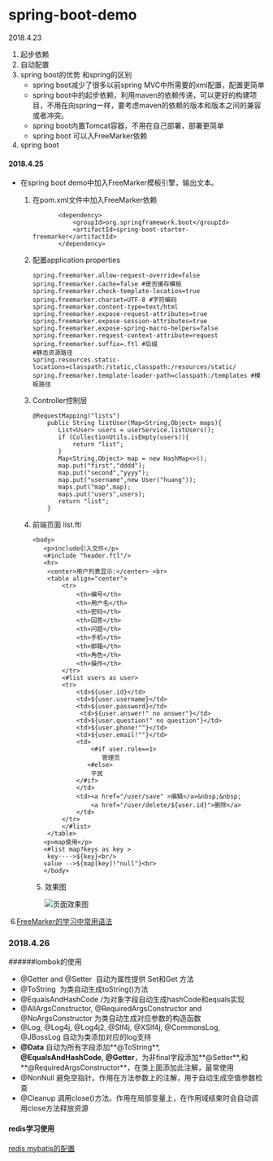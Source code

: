 # spring-boot-demo
2018.4.23


1. 起步依赖
2. 自动配置
3. spring boot的优势 和spring的区别
   - spring boot减少了很多以前spring MVC中所需要的xml配置，配置更简单
   - spring boot中的起步依赖，利用maven的依赖传递，可以更好的构建项目，不用在向spring一样，要考虑maven的依赖的版本和版本之间的兼容或者冲突。
   - spring boot内置Tomcat容器，不用在自己部署，部署更简单
   - spring boot 可以入FreeMarker依赖
4. spring boot 


#### 2018.4.25

* 在spring boot demo中加入FreeMarker模板引擎，输出文本。

  1. 在pom.xml文件中加入FreeMarker依赖

     ```
            <dependency>
     			<groupId>org.springframework.boot</groupId>
     			<artifactId>spring-boot-starter-freemarker</artifactId>
     		</dependency>
     ```

  2. 配置application.properties

     ```
     spring.freemarker.allow-request-override=false
     spring.freemarker.cache=false #是否缓存模板
     spring.freemarker.check-template-location=true
     spring.freemarker.charset=UTF-8 #字符编码
     spring.freemarker.content-type=text/html
     spring.freemarker.expose-request-attributes=true
     spring.freemarker.expose-session-attributes=true
     spring.freemarker.expose-spring-macro-helpers=false
     spring.freemarker.request-context-attribute=request
     spring.freemarker.suffix=.ftl #后缀
     #静态资源路径
     spring.resources.static-locations=classpath:/static,classpath:/resources/static/
     spring.freemarker.template-loader-path=classpath:/templates #模板路径
     ```

  3. Controller控制层

     ```
     @RequestMapping("lists")
         public String listUser(Map<String,Object> maps){
            List<User> users = userService.listUsers();
            if (CollectionUtils.isEmpty(users)){
                return "list";
            }
            Map<String,Object> map = new HashMap<>();
            map.put("first","dddd");
            map.put("second","yyyy");
            map.put("username",new User("huang"));
            maps.put("map",map);
            maps.put("users",users);
            return "list";
         }
     ```

  4. 前端页面 list.ftl

     ```
     <body>
        <p>include引入文件</p>
        <#include "header.ftl"/>
        <hr>
         <center>用户列表显示:</center> <br>
         <table align="center">
             <tr>
                 <th>编号</th>
                 <th>用户名</th>
                 <th>密码</th>
                 <th>回答</th>
                 <th>问题</th>
                 <th>手机</th>
                 <th>邮箱</th>
                 <th>角色</th>
                 <th>操作</th>
             </tr>
             <#list users as user>
             <tr>
                 <td>${user.id}</td>
                 <td>${user.username}</td>
                 <td>${user.password}</td>
                  <td>${user.answer!" no answer"}</td>
                 <td>${user.question!" no question"}</td>
                 <td>${user.phone!""}</td>
                 <td>${user.email!""}</td>
                 <td>
                     <#if user.role==1>
                        管理员
                    <#else>
                     平民
                 </#if>
                 </td>
                 <td><a href="/user/save" >编辑</a>&nbsp;&nbsp;
                     <a href="/user/delete/${user.id}">删除</a>
                 </td>
             </tr>
             </#list>
         </table>
        <p>map使用</p>
        <#list map?keys as key >
         key---->${key}<br/>
        value -->${map[key]!"null"}<br>
        </body>
     ```

     5. 效果图

        ![页面效果图](http://img.studyhuang.cn/freemarker.jpg)

​    6.[FreeMarker的学习中常用语法](http://studyhuang.cn/2018/04/25/1/#more)

### 2018.4.26

######lombok的使用  

* @Getter and @Setter  自动为属性提供 Set和Get 方法
* @ToString  为类自动生成toString()方法
* @EqualsAndHashCode /为对象字段自动生成hashCode和equals实现
* @AllArgsConstructor, @RequiredArgsConstructor and @NoArgsConstructor 为类自动生成对应参数的构造函数
* @Log, @Log4j, @Log4j2, @Slf4j, @XSlf4j, @CommonsLog, @JBossLog 自动为类添加对应的log支持
* **@Data** 自动为所有字段添加**@ToString**, **@EqualsAndHashCode**, **@Getter**，为非final字段添加**@Setter**,和**@RequiredArgsConstructor**，在类上面添加此注解，最常使用
* @NonNull 避免空指针。作用在方法参数上的注解，用于自动生成空值参数检查
* @Cleanup 调用close()方法。作用在局部变量上，在作用域结束时会自动调用close方法释放资源

#### redis学习使用
[redis mybatis的配置](http://studyhuang.cn/2018/05/08/1/#more)



 